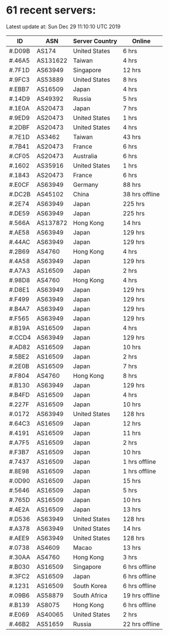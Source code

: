 # 61 recent servers:

Latest update at: Sun Dec 29 11:10:10 UTC 2019

| ID | ASN | Server Country | Online |
| -- | --- | -------------- | ------ |
| #.D09B | AS174 | United States | 6 hrs |
| #.46A5 | AS131622 | Taiwan | 4 hrs |
| #.7F1D | AS63949 | Singapore | 12 hrs |
| #.9FC3 | AS53889 | United States | 8 hrs |
| #.EBB7 | AS16509 | Japan | 4 hrs |
| #.14D9 | AS49392 | Russia | 5 hrs |
| #.1E0A | AS20473 | Japan | 7 hrs |
| #.9ED9 | AS20473 | United States | 1 hrs |
| #.2DBF | AS20473 | United States | 4 hrs |
| #.7E1D | AS3462 | Taiwan | 43 hrs |
| #.7B41 | AS20473 | France | 6 hrs |
| #.CF05 | AS20473 | Australia | 6 hrs |
| #.1602 | AS35916 | United States | 1 hrs |
| #.1843 | AS20473 | France | 6 hrs |
| #.E0CF | AS63949 | Germany | 88 hrs |
| #.DC2B | AS45102 | China | 38 hrs offline |
| #.2E74 | AS63949 | Japan | 225 hrs |
| #.DE59 | AS63949 | Japan | 225 hrs |
| #.566A | AS137872 | Hong Kong | 14 hrs |
| #.AE58 | AS63949 | Japan | 129 hrs |
| #.44AC | AS63949 | Japan | 129 hrs |
| #.2B69 | AS4760 | Hong Kong | 4 hrs |
| #.4A58 | AS63949 | Japan | 129 hrs |
| #.A7A3 | AS16509 | Japan | 2 hrs |
| #.98D8 | AS4760 | Hong Kong | 4 hrs |
| #.D8E1 | AS63949 | Japan | 129 hrs |
| #.F499 | AS63949 | Japan | 129 hrs |
| #.B4A7 | AS63949 | Japan | 129 hrs |
| #.F565 | AS63949 | Japan | 129 hrs |
| #.B19A | AS16509 | Japan | 4 hrs |
| #.CCD4 | AS63949 | Japan | 129 hrs |
| #.AD82 | AS16509 | Japan | 10 hrs |
| #.5BE2 | AS16509 | Japan | 2 hrs |
| #.2E0B | AS16509 | Japan | 7 hrs |
| #.F804 | AS4760 | Hong Kong | 8 hrs |
| #.B130 | AS63949 | Japan | 129 hrs |
| #.B4FD | AS16509 | Japan | 4 hrs |
| #.227F | AS16509 | Japan | 10 hrs |
| #.0172 | AS63949 | United States | 128 hrs |
| #.64C3 | AS16509 | Japan | 12 hrs |
| #.4191 | AS16509 | Japan | 11 hrs |
| #.A7F5 | AS16509 | Japan | 2 hrs |
| #.F3B7 | AS16509 | Japan | 10 hrs |
| #.7437 | AS16509 | Japan | 1 hrs offline |
| #.8E98 | AS16509 | Japan | 1 hrs offline |
| #.0D90 | AS16509 | Japan | 15 hrs |
| #.5646 | AS16509 | Japan | 5 hrs |
| #.765D | AS16509 | Japan | 10 hrs |
| #.4E2A | AS16509 | Japan | 13 hrs |
| #.D536 | AS63949 | United States | 128 hrs |
| #.A378 | AS63949 | United States | 14 hrs |
| #.AEE9 | AS63949 | United States | 128 hrs |
| #.0738 | AS4609 | Macao | 13 hrs |
| #.30AA | AS4760 | Hong Kong | 3 hrs |
| #.B030 | AS16509 | Singapore | 6 hrs offline |
| #.3FC2 | AS16509 | Japan | 6 hrs offline |
| #.1231 | AS16509 | South Korea | 6 hrs offline |
| #.09B6 | AS58879 | South Africa | 19 hrs offline |
| #.B139 | AS8075 | Hong Kong | 6 hrs offline |
| #.E069 | AS40065 | United States | 2 hrs |
| #.46B2 | AS51659 | Russia | 22 hrs offline |

